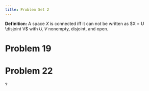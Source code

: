 ```yaml
---
title: Problem Set 2
---
```




**Definition:**
A space $X$ is connected iff it can not be written as $X = U \disjoint V$ with $U,V$ nonempty, disjoint, and open.

# Problem 19

# Problem 22
?


